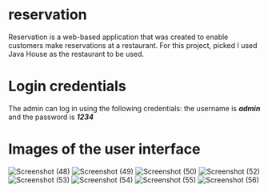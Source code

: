 # reservation
Reservation is a web-based application that was created to enable customers make reservations at a restaurant. For this project, picked I used Java House as the restaurant to be used. 

# Login credentials
The admin can log in using the following credentials: the username is ***admin*** and the password is ***1234***

# Images of the user interface
![Screenshot (48)](https://user-images.githubusercontent.com/54472430/235782439-72ae7ec5-5007-411f-bcf9-8fb895b8dec9.png)
![Screenshot (49)](https://user-images.githubusercontent.com/54472430/235782504-0712e84a-d299-4691-b503-7765b0246efe.png)
![Screenshot (50)](https://user-images.githubusercontent.com/54472430/235782588-76c6e3f3-d20a-4673-ab5f-d4b2a663916b.png)
![Screenshot (52)](https://user-images.githubusercontent.com/54472430/235782648-05f83870-ab0f-4942-a46d-e8d03b74e883.png)
![Screenshot (53)](https://user-images.githubusercontent.com/54472430/235782692-beafba01-28a3-4ee6-84ce-8a42a73dd4a2.png)
![Screenshot (54)](https://user-images.githubusercontent.com/54472430/235782771-567f6116-9aa0-4fb8-9294-f47a5ca2c4d3.png)
![Screenshot (55)](https://user-images.githubusercontent.com/54472430/235782799-6488d0cf-3ccd-4689-b1ed-62b1aa910291.png)
![Screenshot (56)](https://user-images.githubusercontent.com/54472430/235782826-178db83f-4ade-4ace-9e29-87682846bc5f.png)
